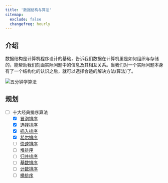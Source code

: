 ```yaml
---
title: '数据结构与算法'
sitemap:
  exclude: false
  changefreq: hourly
---
```


## 介绍

数据结构是计算机程序设计的基础，告诉我们数据在计算机里是如何组织与存储的，能帮助我们刻画实际问题中的信息及其相互关系。当我们对一个实际问题本身有了一个结构化的认识之后，就可以选择合适的解决方法(算法)了。

![五分钟学算法](http://blog.loveli.site/2020-08-16-15975531702215.jpg)

## 规划

* [ ] 十大经典排序算法
  * [x] [冒泡排序](/basis/algorithms/t1-buble-sort)
  * [x] [选择排序](/basis/algorithms/t2-selection-sort)
  * [x] [插入排序](/basis/algorithms/t3-insertion-sort)
  * [x] [希尔排序](/basis/algorithms/t4-shell-sort)
  * [ ] [快速排序](/basis/algorithms/t5-quick-sort)
  * [ ] [堆排序](/basis/algorithms/t6-heap-sort)
  * [ ] [归并排序](/basis/algorithms/t7-merge-sort)
  * [ ] [基数排序](/basis/algorithms/t8-basic-sort)
  * [ ] [计数排序](/basis/algorithms/t9-count-sort)
  * [ ] [桶排序](/basis/algorithms/t10-bucket-sort)